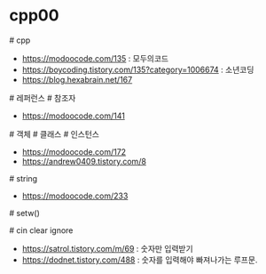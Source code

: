 # cpp00

\# cpp
* https://modoocode.com/135 : 모두의코드
* https://boycoding.tistory.com/135?category=1006674 : 소년코딩
* https://blog.hexabrain.net/167

\# 레퍼런스 \# 참조자
* https://modoocode.com/141

\# 객체 \# 클래스 \# 인스턴스
* https://modoocode.com/172
* https://andrew0409.tistory.com/8

\# string
* https://modoocode.com/233

\# setw()

\# cin clear ignore
* https://satrol.tistory.com/m/69 : 숫자만 입력받기
* https://dodnet.tistory.com/488 : 숫자를 입력해야 빠져나가는 루프문.